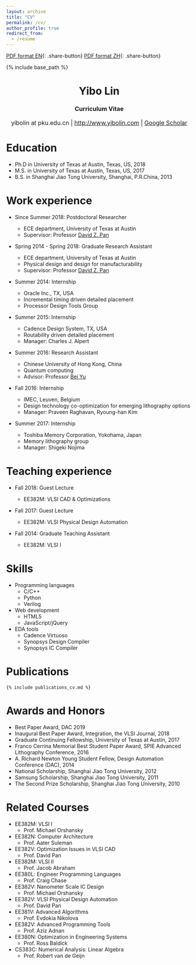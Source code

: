 ```yaml
---
layout: archive
title: "CV"
permalink: /cv/
author_profile: true
redirect_from:
  - /resume
---
```


[PDF format EN](/cv_yibo/cv_yibo.pdf){: .share-button}
[PDF format ZH](/cv_yibo_cn/cv_yibo.pdf){: .share-button}

{% include base_path %}

<h1 class="western" align="center"><b>Yibo Lin</b></h1>
<p style="line-height: 1.5;" align="center"><span style="font-size: medium;"><b>Curriculum Vitae</b> </span></p>
<p style="line-height: 1.5;" align="center"><span style="font-size: medium;">yibolin at  pku.edu.cn | <a href="http://www.yibolin.com/">http://www.yibolin.com</a> | <a href="https://scholar.google.com/citations?user=155hQCcAAAAJ&hl=en">Google Scholar</a></span></p>

Education
======
* Ph.D in University of Texas at Austin, Texas, US, 2018 
* M.S. in University of Texas at Austin, Texas, US, 2017
* B.S. in Shanghai Jiao Tong University, Shanghai, P.R.China, 2013

Work experience
======
* Since Summer 2018: Postdoctoral Researcher 
  * ECE department, University of Texas at Austin 
  * Supervisor: Professor [David Z. Pan](http://www.ece.utexas.edu/~dpan/)

* Spring 2014 - Spring 2018: Graduate Research Assistant
  * ECE department, University of Texas at Austin 
  * Physical design and design for manufacturability
  * Supervisor: Professor [David Z. Pan](http://www.ece.utexas.edu/~dpan/)

* Summer 2014: Internship
  * Oracle Inc., TX, USA
  * Incremental timing driven detailed placement
  * Processor Design Tools Group
  
* Summer 2015: Internship
  * Cadence Design System, TX, USA
  * Routability driven detailed placement
  * Manager: Charles J. Alpert
  
* Summer 2016: Research Assistant
  * Chinese University of Hong Kong, China
  * Quantum computing
  * Advisor: Professor [Bei Yu](http://www.cse.cuhk.edu.hk/~byu/)
  
* Fall 2016: Internship
  * IMEC, Leuven, Belgium
  * Design technology co-optimization for emerging lithography options
  * Manager: Praveen Raghavan, Ryoung-han Kim
  
* Summer 2017: Internship
  * Toshiba Memory Corporation, Yokohama, Japan
  * Memory lithography group
  * Manager: Shigeki Nojima 

Teaching experience
======
* Fall 2018: Guest Lecture 
  * EE382M: VLSI CAD & Optimizations 

* Fall 2017: Guest Lecture 
  * EE382M: VLSI Physical Design Automation

* Fall 2014: Graduate Teaching Assistant
  * EE382M: VLSI I
  
Skills
======
* Programming languages
  * C/C++ 
  * Python 
  * Verilog 
* Web development
  * HTML5
  * JavaScript/jQuery
* EDA tools
  * Cadence Virtuoso 
  * Synopsys Design Compiler
  * Synopsys IC Compiler

Publications
======

    {% include publications_cv.md %}
  
Awards and Honors
======
* Best Paper Award, DAC 2019
* Inaugural Best Paper Award, Integration, the VLSI Journal, 2018
* Graduate Continuing Fellowship, University of Texas at Austin, 2017
* Franco Cerrina Memorial Best Student Paper Award, SPIE Advanced Lithography Conference, 2016
* A. Richard Newton Young Student Fellow, Design Automation Conference (DAC), 2014 
* National Scholarship, Shanghai Jiao Tong University, 2012 
* Samsung Scholarship, Shanghai Jiao Tong University, 2011 
* The Second Prize Scholarship, Shanghai Jiao Tong University, 2010 

Related Courses 
======
* EE382M: VLSI I
  * Prof. Michael Orshansky 
* EE382N: Computer Architecture 
  * Prof. Aater Suleman 
* EE382V: Optimization Issues in VLSI CAD 
  * Prof. David Pan 
* EE382M: VLSI II 
  * Prof. Jacob Abraham 
* EE380L: Engineer Programming Languages 
  * Prof. Craig Chase 
* EE382V: Nanometer Scale IC Design 
  * Prof. Michael Orshansky 
* EE382V: VLSI Physical Design Automation 
  * Prof. David Pan 
* EE381V: Advanced Algorithms 
  * Prof. Evdokia Nikolova 
* EE382V: Advanced Programming Tools 
  * Prof. Aziz Adnan 
* EE380N: Optimization in Engineering Systems 
  * Prof. Ross Baldick 
* CS383C: Numerical Analysis: Linear Algebra
  * Prof. Robert van de Geijn 
